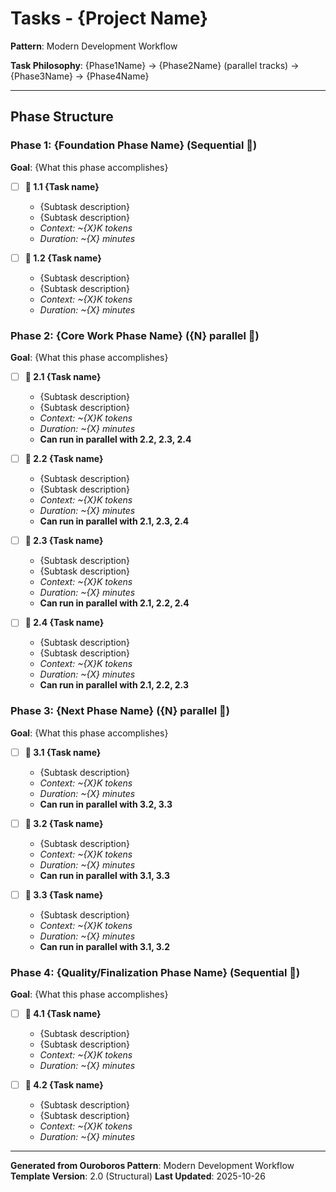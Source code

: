 # Tasks - {Project Name}

**Pattern**: Modern Development Workflow

**Task Philosophy**: {Phase1Name} → {Phase2Name} (parallel tracks) → {Phase3Name} → {Phase4Name}

---

## Phase Structure

### Phase 1: {Foundation Phase Name} (Sequential 🐌)

**Goal**: {What this phase accomplishes}

- [ ] **🐌 1.1 {Task name}**
  - {Subtask description}
  - {Subtask description}
  - _Context: ~{X}K tokens_
  - _Duration: ~{X} minutes_

- [ ] **🐌 1.2 {Task name}**
  - {Subtask description}
  - {Subtask description}
  - _Context: ~{X}K tokens_
  - _Duration: ~{X} minutes_

### Phase 2: {Core Work Phase Name} ({N} parallel 🐍)

**Goal**: {What this phase accomplishes}

- [ ] **🐍 2.1 {Task name}**
  - {Subtask description}
  - {Subtask description}
  - _Context: ~{X}K tokens_
  - _Duration: ~{X} minutes_
  - **Can run in parallel with 2.2, 2.3, 2.4**

- [ ] **🐍 2.2 {Task name}**
  - {Subtask description}
  - {Subtask description}
  - _Context: ~{X}K tokens_
  - _Duration: ~{X} minutes_
  - **Can run in parallel with 2.1, 2.3, 2.4**

- [ ] **🐍 2.3 {Task name}**
  - {Subtask description}
  - {Subtask description}
  - _Context: ~{X}K tokens_
  - _Duration: ~{X} minutes_
  - **Can run in parallel with 2.1, 2.2, 2.4**

- [ ] **🐍 2.4 {Task name}**
  - {Subtask description}
  - {Subtask description}
  - _Context: ~{X}K tokens_
  - _Duration: ~{X} minutes_
  - **Can run in parallel with 2.1, 2.2, 2.3**

### Phase 3: {Next Phase Name} ({N} parallel 🐍)

**Goal**: {What this phase accomplishes}

- [ ] **🐍 3.1 {Task name}**
  - {Subtask description}
  - _Context: ~{X}K tokens_
  - _Duration: ~{X} minutes_
  - **Can run in parallel with 3.2, 3.3**

- [ ] **🐍 3.2 {Task name}**
  - {Subtask description}
  - _Context: ~{X}K tokens_
  - _Duration: ~{X} minutes_
  - **Can run in parallel with 3.1, 3.3**

- [ ] **🐍 3.3 {Task name}**
  - {Subtask description}
  - _Context: ~{X}K tokens_
  - _Duration: ~{X} minutes_
  - **Can run in parallel with 3.1, 3.2**

### Phase 4: {Quality/Finalization Phase Name} (Sequential 🐌)

**Goal**: {What this phase accomplishes}

- [ ] **🐌 4.1 {Task name}**
  - {Subtask description}
  - {Subtask description}
  - _Context: ~{X}K tokens_
  - _Duration: ~{X} minutes_

- [ ] **🐌 4.2 {Task name}**
  - {Subtask description}
  - {Subtask description}
  - _Context: ~{X}K tokens_
  - _Duration: ~{X} minutes_

---

**Generated from Ouroboros Pattern**: Modern Development Workflow
**Template Version**: 2.0 (Structural)
**Last Updated**: 2025-10-26

